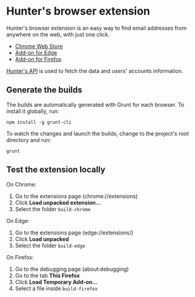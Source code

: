 # Hunter's browser extension
Hunter's browser extension is an easy way to find email addresses from anywhere on the web, with just one click.

* [Chrome Web Store](https://chrome.google.com/webstore/detail/hunter/hgmhmanijnjhaffoampdlllchpolkdnj)
* [Add-on for Edge](https://microsoftedge.microsoft.com/addons/detail/hunter-email-finder-ext/dmgcgojogkfomifjfeeafajhmgilkofk)
* [Add-on for Firefox](https://addons.mozilla.org/en-US/firefox/addon/hunterio/)

[Hunter's API](https://hunter.io/api) is used to fetch the data and users' accounts information.

## Generate the builds

The builds are automatically generated with Grunt for each browser. To install it globally, run:

```shell
npm install -g grunt-cli
```

To watch the changes and launch the builds, change to the project's root directory and run:

```shell
grunt
```

## Test the extension locally

On Chrome:

1. Go to the extensions page (chrome://extensions)
2. Click **Load unpacked extension...**
3. Select the folder `build-chrome`

On Edge:

1. Go to the extensions page (edge://extensions/)
2. Click **Load unpacked**
3. Select the folder `build-edge`

On Firefox:

1. Go to the debugging page (about:debugging)
2. Go to the tab **This Firefox**
3. Click **Load Temporary Add-on...**
4. Select a file inside `build-firefox`
